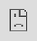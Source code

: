 ```yaml
---
title: " How Much Does a 1L Smart Water Bottle Weigh? "
description: ""
date: 2023-01-28
categories: 
tags: 
thumbnail: https://tse1.mm.bing.net/th?q=%20How%20Much%20Does%20A%201L%20Smart%20Water%20Bottle%20Weigh%3F%20&w=800&h=500&c=1&rs=1
author: "Osgood"
showToc: true
TocOpen: true
draft: false
hidemeta: false
comments: false
disableHLJS: true # to disable highlightjs
disableShare: false
disableHLJS: false
hideSummary: false
searchHidden: true
ShowReadingTime: true
ShowBreadCrumbs: true
ShowPostNavLinks: true
ShowWordCount: true
ShowRssButtonInSectionTermList: true
UseHugoToc: false
ShowShareButtons: true
---
```


<center>
	<img src="https://tse1.mm.bing.net/th?q=%20How%20Much%20Does%20A%201L%20Smart%20Water%20Bottle%20Weigh%3F%20&w=800&h=500&c=1&rs=1" alt=" How Much Does A 1L Smart Water Bottle Weigh? " width="800" height="500" style="display: block; width: 100%; height: auto">
</center>

<p>Staying hydrated is essential for our health and wellbeing. Smart water bottles are a great way to make sure that you get in the recommended amount of water per day. But with so many different types of smart water bottles on the market, it's hard to decide which one to buy. One of the most important factors to consider is the weight of the bottle. A lighter bottle is always better, as it is more convenient to carry around. In this article, we'll be taking a look at how much a 1L smart water bottle weighs.</p>

<h2>What Is a Smart Water Bottle?</h2>

<p>A smart water bottle is a water bottle equipped with technology that allows it to track your water intake. You can set a goal for how much water you want to drink per day, and the bottle will remind you when you are not meeting that goal. Many smart water bottles also come with additional features such as temperature tracking, activity tracking, and more. Smart water bottles are becoming increasingly popular as they make it easier to stay hydrated and healthy.</p>

<h2>What Is the Average Weight of a 1L Smart Water Bottle?</h2>

<p>The average weight of a 1L smart water bottle is around 500g. This number can vary depending on the bottle's material, design, and size. The weight of a smart water bottle can range from as light as 300g to as heavy as 900g. Generally, the lighter the bottle, the more expensive it will be.</p>

<h2>What Are the Benefits of a Lightweight Smart Water Bottle?</h2>

<p>A lightweight smart water bottle has many benefits. Firstly, it is much easier to carry around. Lighter bottles are also more comfortable to hold while drinking, making it easier to meet your daily hydration goals. Additionally, a lightweight bottle is less likely to cause strain on your arms and shoulders, which can be especially beneficial if you are carrying the bottle for long periods of time.</p>

<h2>What Are the Different Types of Smart Water Bottles?</h2>

<p>There are a number of different types of smart water bottles available on the market. Some of the most common types include:</p>

<ul>
  <li>Stainless steel water bottles</li>
  <li>Glass water bottles</li>
  <li>Insulated water bottles</li>
  <li>Collapsible water bottles</li>
  <li>BPA-free water bottles</li>
  <li>Smart water bottles with tracking features</li>
</ul>

<p>Each type of water bottle has its own unique features and benefits, so it is important to consider all of your options before making a purchase.</p>

<h2>What Are the Best Materials for Smart Water Bottles?</h2>

<p>The best materials for smart water bottles are BPA-free plastic, stainless steel, and glass. These materials are all lightweight, durable, and BPA-free, making them safe for use with water. Additionally, these materials are all recyclable and eco-friendly, so you can rest assured that you are helping to reduce your environmental footprint.</p>

<h2>How to Choose the Best Smart Water Bottle?</h2>

<p>When choosing the best smart water bottle for you, there are a few things to consider. Firstly, you should consider the size of the bottle. The larger the bottle, the heavier it will be. Additionally, you should consider the material of the bottle. If you are looking for a lightweight bottle, opt for a BPA-free plastic, stainless steel, or glass bottle. Finally, consider the features of the bottle. Some bottles have additional features such as temperature tracking, activity tracking, and more.</p>

<h2>Frequently Asked Questions</h2>

<h3>What Is the Lightest 1L Smart Water Bottle?</h3>

<p>The lightest 1L smart water bottle is usually a BPA-free plastic bottle, which typically weighs around 300g.</p>

<h3>Are Smart Water Bottles Worth It?</h3>

<p>Yes, smart water bottles are definitely worth it. They make it easier to stay hydrated and healthy, and they come with a variety of features that can make your life easier. Additionally, they are usually made from eco-friendly materials, so you can rest assured that you are helping to reduce your environmental footprint.</p>

<h3>What Is the Best Smart Water Bottle?</h3>

<p>The best smart water bottle is the one that best suits your needs. Consider the size, material, and features of the bottle before making a purchase.</p>

<h3>How Many Times Should I Refill My Smart Water Bottle?</h3>

<p>It is recommended that you refill your smart water bottle at least three times a day to stay properly hydrated.</p>

<h3>Do Smart Water Bottles Track Temperature?</h3>

<p>Yes, some smart water bottles are equipped with temperature tracking features.</p>

<h3>Can I Use My Smart Water Bottle to Track My Activities?</h3>

<p>Yes, some smart water bottles are equipped with activity tracking features.</p>

<h3>Are Smart Water Bottles Dishwasher Safe?</h3>

<p>Yes, most smart water bottles are dishwasher safe.</p>

<h3>Can I Use My Smart Water Bottle to Track My Sleep?</h3>

<p>No, smart water bottles are not equipped with sleep tracking features.</p>

<h3>Do Smart Water Bottles Come With Apps?</h3>

<p>Yes, most smart water bottles come with companion apps that allow you to track your water intake and other features.</p>

<h3>Can I Use My Smart Water Bottle in the Gym?</h3>

<p>Yes, smart water bottles are perfect for use in the gym or while exercising.</p>

<h3>Can I Use My Smart Water Bottle While Swimming?</h3>

<p>No, smart water bottles are not waterproof and should not be used while swimming.</p>

<h3>Can I Put Hot Drinks in My Smart Water Bottle?</h3>

<p>No, you should not put hot drinks in your smart water bottle as it may damage the bottle or the tracking features.</p>

<h3>Do Smart Water Bottles Have GPS Tracking?</h3>

<p>No, most smart water bottles do not have GPS tracking features.</p>

<h3>Do Smart Water Bottles Have Bluetooth?</h3>

<p>Yes, some smart water bottles are equipped with Bluetooth, allowing you to connect the bottle to your smartphone.</p>

<h3>Are Smart Water Bottles Reusable?</h3>

<p>Yes, most smart water bottles are reusable and can be refilled with water multiple times.</p>

<h3>Do Smart Water Bottles Come With Warranty?</h3>

<p>Yes, most smart water bottles come with a manufacturer's warranty.</p>

<h3>Are Smart Water Bottles Expensive?</h3>

<p>No, smart water bottles are not necessarily expensive. There are many affordable options available on the market.</p>

<h3>Are Smart Water Bottles Safe to Use?</h3>

<p>Yes, smart water bottles are generally safe to use as long as they are made from BPA-free materials.</p>

<h3>Are Smart Water Bottles Eco-Friendly?</h3>

<p>Yes, most smart water bottles are made from eco-friendly materials such as BPA-free plastic, stainless steel, and glass.</p>

<h3>Do Smart Water Bottles Come With Charging Cables?</h3>

<p>Yes, some smart water bottles come with charging cables for the tracking features.</p>

<h3>Can I Use My Smart Water Bottle to Track My Calories?</h3>

<p>No, smart water bottles are not equipped with calorie tracking features.</p>

<h3>Can I Use My Smart Water Bottle as a Cell Phone Charger?</h3>

<p>No, smart water bottles are not equipped with cell phone charging features.</p>

<h3>Do Smart Water Bottles Have Built-In Filters?</h3>

<p>No, most smart water bottles do not have built-in filters.</p>

<h3>Do Smart Water Bottles Come With Replacement Parts?</h3>

<p>Yes, some smart water bottles come with replacement parts such as lids, caps, and other components.</p>

<h3>Can I Use My Smart Water Bottle While Traveling?</h3>

<p>Yes, smart water bottles are perfect for use while traveling as they are lightweight and easy to carry around.</

<div style="position: relative; padding-bottom: 56.25%; overflow: hidden"><iframe src="https://www.youtube.com/embed/OfhUflBY5kM" frameborder="0" allow="accelerometer; autoplay; clipboard-write; encrypted-media; gyroscope; picture-in-picture; web-share" allowfullscreen style="position: absolute; top: 0; left: 0; width: 100%; height: 100%;"></iframe>
</div>